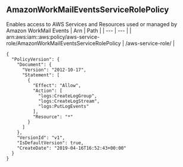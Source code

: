 
## AmazonWorkMailEventsServiceRolePolicy
Enables access to AWS Services and Resources used or managed by Amazon WorkMail Events
| Arn | Path |
| --- | --- |
| arn:aws:iam::aws:policy/aws-service-role/AmazonWorkMailEventsServiceRolePolicy | /aws-service-role/ |
```
{
  "PolicyVersion": {
    "Document": {
      "Version": "2012-10-17",
      "Statement": [
        {
          "Effect": "Allow",
          "Action": [
            "logs:CreateLogGroup",
            "logs:CreateLogStream",
            "logs:PutLogEvents"
          ],
          "Resource": "*"
        }
      ]
    },
    "VersionId": "v1",
    "IsDefaultVersion": true,
    "CreateDate": "2019-04-16T16:52:43+00:00"
  }
}
```
